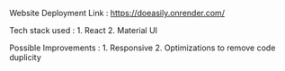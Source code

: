 Website Deployment Link : https://doeasily.onrender.com/

Tech stack used : 1. React 2. Material UI 

Possible Improvements : 1. Responsive 2. Optimizations to remove code duplicity
